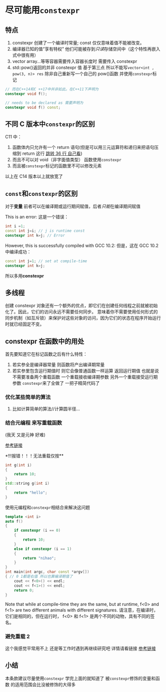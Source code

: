 # 尽可能用`constexpr`

## 特点

1. constexpr 创建了一个编译时常量; const 仅仅意味着值不能被改变。
2. 编译器已知的值“享有特权” 他们可能被存到*只读*存储空间中（这个特性再嵌入式中很有用）
3. vector array...等等容器需要传入容器长度时 需要传入 constexpr
4. std::pow()返回的并非 constexpr 值 基于第三点 所以不能写`vector<int , pow(3, n)> res` 除非自己重新写一个自己的 pow()函数 并使用`constexpr`标记

```cpp
// 而在C++14和C ++17中并非如此。在C++11下声明为
constexpr void f();

// needs to be declared as 需要声明为
constexpr void f() const;
```

## 不同 C 版本中`constexpr`的区别

C11 中：

1. 函数体内只允许有一个 return 语句(但是可以用三元运算符和递归来把语句压缩到 return 这行 [跳转 36 行 自己看](../item15.md))
2. 而且不可以对 void（非字面值类型） 函数使用`constexpr`
3. 而且被`constexpr`标记的函数里不可以修改元素

以上在 C14 版本以上就放宽了

## `const`和`constexpr`的区别

对于**变量**
前者可以在编译期或运行期间赋值，后者*只能*在编译期间赋值

This is an error: 这是一个错误：

```cpp
int i =1;
const int j=i; // j is runtime const
constexpr int k=j; // Error
```

However, this is successfully compiled with GCC 10.2:
但是，这在 GCC 10.2 中编译成功：

```cpp
const int j=1; // set at compile-time
constexpr int k=j;
```

所以多用**constexpr**

## 多线程

创建 constexpr 对象还有一个额外的优点，即它们在创建任何线程之前就被初始化了。因此，它们的访问永远不需要任何同步。
意味着你不需要使用任何形式的同步机制（如互斥锁）来保护对这些对象的访问，因为它们的状态在程序开始运行时就已经固定不变。

## constexpr 在函数中的用处

首先要知道它在标记函数之后有什么特性：

1. 若实参全是编译器常量 则函数将产出编译期常量
2. 若实参里包含运行期值时 则它会像普通函数一样运算 返回运行期值
   也就是说不需要准备两个重载函数 一个重载接收编译期参数 另外一个重载接受运行期参数 `constexpr`来了全做了 一把子精简代码了

### 优化某些简单的算法

1. 比如计算简单的算法//计算圆半径...

### 结合元编程 来写重载函数

(我天 又是元神 好难)

[参考链接](https://iamsorush.com/posts/cpp-constexpr/#case-study-3)

\*!!!报错！！！无法重载仅按\*\*

```cpp
int g(int i)
{
    return 10;
}
std::string g(int i)
{
    return "hello";
}
```

使用元编程和`constexpr`相结合来解决这问题

```cpp
template <int i>
auto f()
{
    if constexpr (i == 0)
    {
        return 10;
    }
    else if constexpr (i == 1)
    {
        return "nihao";
    }
}
int main(int argc, char const *argv[])
{ // 0 1都是右值 所以也算编译期值了
    cout << f<0>() << endl;
    cout << f<1>() << endl;
    return 0;
}
```

Note that while at compile-time they are the same, but at runtime, f<0> and f<1> are two different animals with different signatures.
请注意，在编译时，它们是相同的，但在运行时， f<0> 和 f<1> 是两个不同的动物，具有不同的签名。

### 避免重载 2

这个我感觉平常用不上 还是等工作时遇到再继续研究吧 详情请看链接
[参考链接](https://iamsorush.com/posts/cpp-constexpr/#case-study-3)

## 小结

本条款建议尽量使用`constexpr`
学完上面的就知道了 被`constexpr`修饰的变量和函数 的适用范围会比没被修饰的大得多
